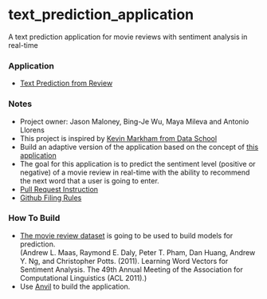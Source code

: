 # text_prediction_application
A text prediction application for movie reviews with sentiment analysis in real-time

### Application
* [Text Prediction from Review](https://pdht24snt663m2h7.anvil.app/OT4EUOR5JVBBGOHFV533U2KM)

### Notes
* Project owner: Jason Maloney, Bing-Je Wu,  Maya Mileva and Antonio Llorens
* This project is inspired by [Kevin Markham from Data School](https://www.dataschool.io/about/)
* Build an adaptive version of the application based on the concept of [this application](https://justmarkham.shinyapps.io/textprediction/)
* The goal for this application is to predict the sentiment level (positive or negative) of a movie review in real-time with the ability to recommend the next word that a user is going to enter.
* [Pull Request Instruction](pull_request_instruction.md)
* [Github Filing Rules](github_filing_rules.md)

### How To Build
* [The movie review dataset](https://ai.stanford.edu/~amaas/data/sentiment/) is going to be used to build models for prediction.   
(Andrew L. Maas, Raymond E. Daly, Peter T. Pham, Dan Huang, Andrew Y. Ng, and Christopher Potts. (2011). Learning Word Vectors for Sentiment Analysis. The 49th Annual Meeting of the Association for Computational Linguistics (ACL 2011).)
* Use [Anvil](https://anvil.works/) to build the application.
